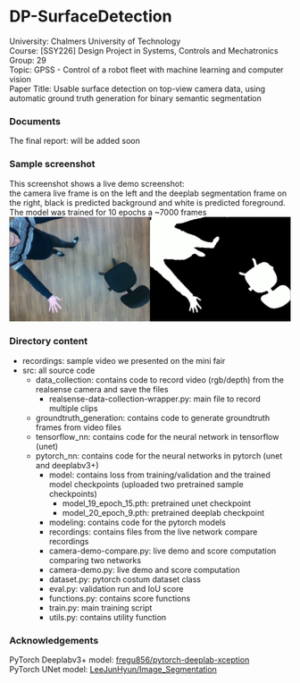 # DP-SurfaceDetection
University: Chalmers University of Technology  
Course: [SSY226] Design Project in Systems, Controls and Mechatronics  
Group: 29   
Topic: GPSS - Control of a robot fleet with machine learning and computer vision  
Paper Title: Usable surface detection on top-view camera data, using automatic ground truth generation for binary semantic segmentation  

### Documents
The final report: will be added soon

### Sample screenshot
This screenshot shows a live demo screenshot:  
the camera live frame is on the left and the deeplab segmentation frame on the right, black is predicted background and white is predicted foreground. The model was trained for 10 epochs a ~7000 frames
![live demo screenshot](https://raw.githubusercontent.com/luckyluks/DP-SurfaceDetection/master/sample_images/deeplab_live_demo_screenshot.png?token=AGTSTPTOHAOK25TZFKY2STS6HRPFI)

### Directory content
- recordings: sample video we presented on the mini fair
- src:        all source code
  - data_collection: contains code to record video (rgb/depth) from the realsense camera and save the files
    - realsense-data-collection-wrapper.py: main file to record multiple clips
  - groundtruth_generation: contains code to generate groundtruth frames from video files
  - tensorflow_nn: contains code for the neural network in tensorflow (unet)
  - pytorch_nn: contains code for the neural networks in pytorch (unet and deeplabv3+)
    - model: contains loss from training/validation and the trained model checkpoints (uploaded two pretrained sample checkpoints)
      - model_19_epoch_15.pth: pretrained unet checkpoint
      - model_20_epoch_9.pth: pretrained deeplab checkpoint
    - modeling: contains code for the pytorch models
    - recordings: contains files from the live network compare recordings
    - camera-demo-compare.py: live demo and score computation comparing two networks
    - camera-demo.py: live demo and score computation
    - dataset.py: pytorch costum dataset class
    - eval.py: validation run and IoU score
    - functions.py: contains score functions
    - train.py: main training script
    - utils.py: contains utility function
    
### Acknowledgements
PyTorch Deeplabv3+ model: [fregu856/pytorch-deeplab-xception](https://github.com/fregu856/pytorch-deeplab-xception)  
PyTorch UNet model: [LeeJunHyun/Image_Segmentation](https://github.com/LeeJunHyun/Image_Segmentation)
